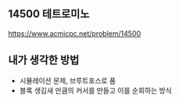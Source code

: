 ## 14500 테트로미노

<https://www.acmicpc.net/problem/14500>

## 내가 생각한 방법

<!-- ![이미지](./img.png) -->

- 시뮬레이션 문제, 브루트포스로 품
- 블록 생김새 만큼의 커서를 만들고 이를 순회하는 방식
